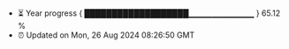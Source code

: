 - ⏳ Year progress { ███████████████████▁▁▁▁▁▁▁▁▁▁▁ } 65.12 %
- ⏰ Updated on Mon, 26 Aug 2024 08:26:50 GMT

